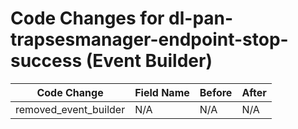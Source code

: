 # Code Changes for dl-pan-trapsesmanager-endpoint-stop-success (Event Builder)

| Code Change | Field Name | Before | After |
|-------------|------------|--------|-------|
| removed_event_builder | N/A | N/A | N/A |